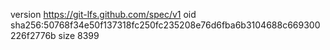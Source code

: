 version https://git-lfs.github.com/spec/v1
oid sha256:50768f34e50f137318fc250fc235208e76d6fba6b3104688c669300226f2776b
size 8399
